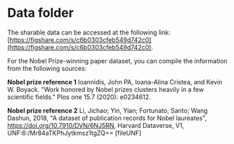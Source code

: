 # Data folder

The sharable data can be accessed at the following link:  [https://figshare.com/s/c6b0303cfeb549d742c0](https://figshare.com/s/c6b0303cfeb549d742c0).

For the Nobel Prize-winning paper dataset, you can compile the information from the following sources:

**Nobel prize reference 1**
Ioannidis, John PA, Ioana-Alina Cristea, and Kevin W. Boyack. "Work honored by Nobel prizes clusters heavily in a few scientific fields." Plos one 15.7 (2020): e0234612.


**Nobel prize reference 2**
Li, Jichao; Yin, Yian; Fortunato, Santo; Wang Dashun, 2018, "A dataset of publication records for Nobel laureates", https://doi.org/10.7910/DVN/6NJ5RN, Harvard Dataverse, V1, UNF:6:/Mr84aTKPhJytkmsz1tgZQ== [fileUNF]

